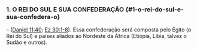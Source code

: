 ### 1\. O REI DO SUL E SUA CONFEDERAÇÃO {#1-o-rei-do-sul-e-sua-confedera-o}

– ([Daniel 11:40](http://bibliaonline.com.br/acf/dn/11/40); [Ez 30:1-8](http://bibliaonline.com.br/acf/ez/30/1-8)). Essa confederação será composta pelo Egito (o Rei do Sul) e países aliados ao Nordeste da África (Etiópia, Líbia, talvez o Sudão e outros).